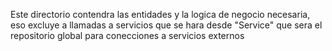 Este directorio contendra las entidades y la logica de negocio necesaria, eso excluye a llamadas a servicios que se hara desde "Service" que sera el repositorio global
para conecciones a servicios externos